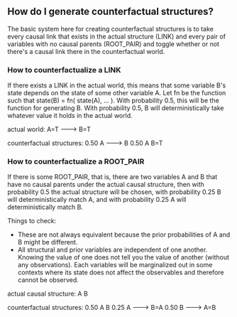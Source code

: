 ## How do I generate counterfactual structures?

The basic system here for creating counterfactual structures is to take every causal link that exists in the actual structure (LINK) and every pair of variables with no causal parents (ROOT_PAIR) and toggle whether or not there's a causal link there in the counterfactual world.

### How to counterfactualize a LINK

If there exists a LINK in the actual world, this means that some variable B's state depends on the state of some other variable A. Let fn be the function such that state(B) = fn( state(A), ... ). With probability 0.5, this will be the function for generating B. With probability 0.5, B will deterministically take whatever value it holds in the actual world.

actual world:
A=T ---> B=T

counterfactual structures:
0.50		A ---> B
0.50		A      B=T

### How to counterfactualize a ROOT_PAIR

If there is some ROOT_PAIR, that is, there are two variables A and B that have no causal parents under the actual causal structure, then with probability 0.5 the actual structure will be chosen, with probability 0.25 B will deterministically match A, and with probability 0.25 A will deterministically match B.

Things to check:
* These are not always equivalent because the prior probabilities of A and B might be different.
* All structural and prior variables are independent of one another. Knowing the value of one does not tell you the value of another (without any observations). Each variables will be marginalized out in some contexts where its state does not affect the observables and therefore cannot be observed.

actual causal structure:
A      B

counterfactual structures:
0.50		A      B
0.25		A ---> B=A
0.50		B ---> A=B
